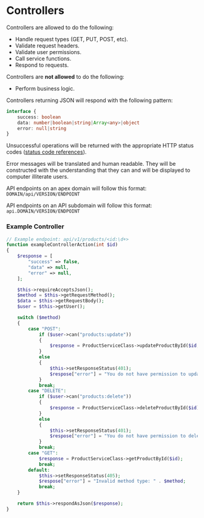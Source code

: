 # Controllers

Controllers are allowed to do the following:

- Handle request types (GET, PUT, POST, etc).
- Validate request headers.
- Validate user permissions.
- Call service functions.
- Respond to requests.

Controllers are **not allowed** to do the following:

- Perform business logic.

Controllers returning JSON will respond with the following pattern:

```typescript
interface {
	success: boolean
	data: number|boolean|string|Array<any>|object
	error: null|string
}
```

Unsuccessful operations will be returned with the appropriate HTTP status codes ([status code references](https://www.steveschoger.com/status-code-poster/img/status-code.png)).

Error messages will be translated and human readable. They will be constructed with the understanding that they can and will be displayed to computer illiterate users.

API endpoints on an apex domain will follow this format: `DOMAIN/api/VERSION/ENDPOINT`

API endpoints on an API subdomain will follow this format: `api.DOMAIN/VERSION/ENDPOINT`

### Example Controller 

```php
// Example endpoint: api/v1/products/<id:\d+>
function exampleControllerAction(int $id)
{
	$response = [
		"success" => false,
		"data" => null,
		"error" => null,
	];

	$this->requireAcceptsJson();
	$method = $this->getRequestMethod();
	$data = $this->getRequestBody();
	$user = $this->getUser();

	switch ($method)
	{
		case "POST":
			if ($user->can("products:update"))
			{
				$response = ProductServiceClass->updateProductById($id, $data);
			}
			else
			{
				$this->setResponseStatus(401);
				$respose["error"] = "You do not have permission to update this product.";
			}
			break;
		case "DELETE":
			if ($user->can("products:delete"))
			{
				$response = ProductServiceClass->deleteProductById($id);
			}
			else
			{
				$this->setResponseStatus(401);
				$respose["error"] = "You do not have permission to delete this product.";
			}
			break;
		case "GET":
			$response = ProductServiceClass->getProductById($id);
			break;
		default:
			$this->setResponseStatus(405);
			$respose["error"] = "Invalid method type: " . $method;
			break;
	}

	return $this->respondAsJson($response);
}
```